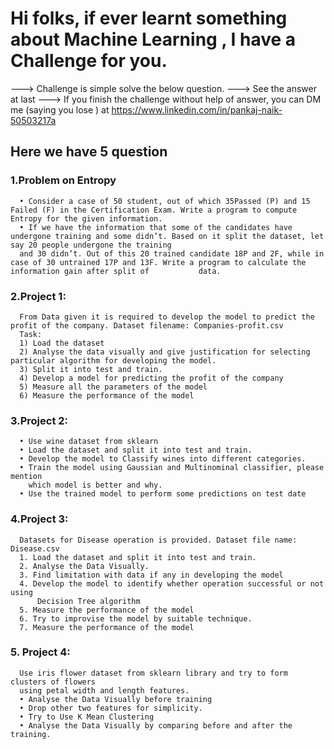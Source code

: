 # Hi folks, if ever learnt something about Machine Learning , I have a Challenge for you.
 ---> Challenge is simple solve the below question.
 ---> See the answer at last
 ---> If you finish the challenge without help of answer,
      you can DM me (saying you lose ) at https://www.linkedin.com/in/pankaj-naik-50503217a
## Here we have 5 question
### 1.Problem on Entropy
      • Consider a case of 50 student, out of which 35Passed (P) and 15 Failed (F) in the Certification Exam. Write a program to compute Entropy for the given information.
      • If we have the information that some of the candidates have undergone training and some didn’t. Based on it split the dataset, let say 20 people undergone the training 
      and 30 didn’t. Out of this 20 trained candidate 18P and 2F, while in case of 30 untrained 17P and 13F. Write a program to calculate the information gain after split of           data.
      
### 2.Project 1:
      From Data given it is required to develop the model to predict the profit of the company. Dataset filename: Companies-profit.csv
      Task:
      1) Load the dataset
      2) Analyse the data visually and give justification for selecting particular algorithm for developing the model.
      3) Split it into test and train.
      4) Develop a model for predicting the profit of the company
      5) Measure all the parameters of the model
      6) Measure the performance of the model
      
### 3.Project 2:
      • Use wine dataset from sklearn
      • Load the dataset and split it into test and train.
      • Develop the model to Classify wines into different categories.
      • Train the model using Gaussian and Multinominal classifier, please mention
        which model is better and why.
      • Use the trained model to perform some predictions on test date
### 4.Project 3:
      Datasets for Disease operation is provided. Dataset file name: Disease.csv
      1. Load the dataset and split it into test and train.
      2. Analyse the Data Visually.
      3. Find limitation with data if any in developing the model
      4. Develop the model to identify whether operation successful or not using
          Decision Tree algorithm
      5. Measure the performance of the model
      6. Try to improvise the model by suitable technique.
      7. Measure the performance of the model
 ### 5. Project 4:
      Use iris flower dataset from sklearn library and try to form clusters of flowers
      using petal width and length features.
      • Analyse the Data Visually before training
      • Drop other two features for simplicity.
      • Try to Use K Mean Clustering
      • Analyse the Data Visually by comparing before and after the training.
